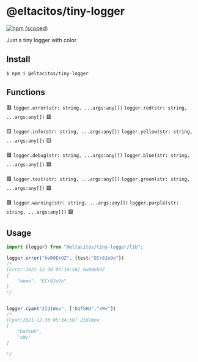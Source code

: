 # @eltacitos/tiny-logger

[![npm (scoped)](https://img.shields.io/npm/v/@eltacitos/tiny-logger.svg)](https://www.npmjs.com/package/@ElTacitos/tiny-logger)

Just a tiny logger with color.

## Install

```
$ npm i @eltacitos/tiny-logger
```

## Functions
🟥 `logger.error(str: string, ...args:any[])` `logger.red(str: string, ...args:any[])` 🟥

🟨 `logger.info(str: string, ...args:any[])` `logger.yellow(str: string, ...args:any[])` 🟨

🟦 `logger.debug(str: string, ...args:any[])` `logger.blue(str: string, ...args:any[])` 🟦

🟩 `logger.test(str: string, ...args:any[])` `logger.green(str: string, ...args:any[])` 🟩

🟪 `logger.warning(str: string, ...args:any[])` `logger.purple(str: string, ...args:any[])` 🟪


## Usage

```ts
import {logger} from "@eltacitos/tiny-logger/lib";

logger.error("hwB0EkOZ", {test:"ECr8Jo9o"})
/*
[Error:2021-12-30 05:34:50] hwB0EkOZ 
{
    "demo": "ECr8Jo9o"
} 
*/


logger.cyan("2Id1Wov", ["DafkHU","xWv"])
/*
[Cyan:2021-12-30 05:34:50] 2Id1Wov 
[
    "DafkHU",
    "xWv"
]

*/
```
